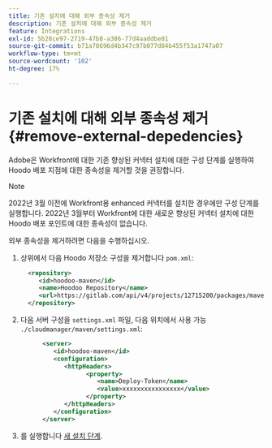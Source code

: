 ```yaml
---
title: 기존 설치에 대해 외부 종속성 제거
description: 기존 설치에 대해 외부 종속성 제거
feature: Integrations
exl-id: 5b28ce97-2719-47b8-a386-77d4aaddbe81
source-git-commit: b71a78696d4b347c97b077d84b455f53a1747a07
workflow-type: tm+mt
source-wordcount: '102'
ht-degree: 17%

---
```


# 기존 설치에 대해 외부 종속성 제거 {#remove-external-depedencies}

Adobe은 Workfront에 대한 기존 향상된 커넥터 설치에 대한 구성 단계를 실행하여 Hoodo 배포 지점에 대한 종속성을 제거할 것을 권장합니다.

>[!NOTE]
>
>2022년 3월 이전에 Workfront용 enhanced 커넥터를 설치한 경우에만 구성 단계를 실행합니다. 2022년 3월부터 Workfront에 대한 새로운 향상된 커넥터 설치에 대한 Hoodo 배포 포인트에 대한 종속성이 없습니다.

외부 종속성을 제거하려면 다음을 수행하십시오.

1. 상위에서 다음 Hoodo 저장소 구성을 제거합니다 `pom.xml`:

   ```XML
     <repository>
        <id>hoodoo-maven</id>
        <name>Hoodoo Repository</name>
        <url>https://gitlab.com/api/v4/projects/12715200/packages/maven</url>
     </repository>
   ```

1. 다음 서버 구성을 `settings.xml` 파일, 다음 위치에서 사용 가능 `./cloudmanager/maven/settings.xml`:

   ```XML
         <server>
            <id>hoodoo-maven</id>
            <configuration>
               <httpHeaders>
                     <property>
                        <name>Deploy-Token</name>
                        <value>xxxxxxxxxxxxxxxx</value>
                     </property>
               </httpHeaders>
            </configuration>
         </server>
   ```

1. 를 실행합니다 [새 설치 단계](workfront-connector-install.md).
